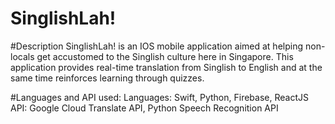 #  SinglishLah!

#Description
SinglishLah! is an IOS mobile application aimed at helping non-locals get accustomed to the Singlish culture here in Singapore. This application provides real-time translation from Singlish to English and at the same time reinforces learning through quizzes.

#Languages and API used:
Languages: Swift, Python, Firebase, ReactJS 
API: Google Cloud Translate API, Python Speech Recognition API

